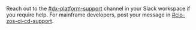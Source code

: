 Reach out to the [#dx-platform-support](https://my.slack.com/archives/C02AM16DR19) channel in your Slack workspace if you require help. For mainframe developers, post your message in [#cio-zos-ci-cd-support](https://ibm-cio.slack.com/archives/C034Y7URH97).
